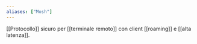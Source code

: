 ```yaml
---
aliases: ["Mosh"]
---
```


[[Protocollo]] sicuro per [[terminale remoto]] con client [[roaming]] e [[alta latenza]].